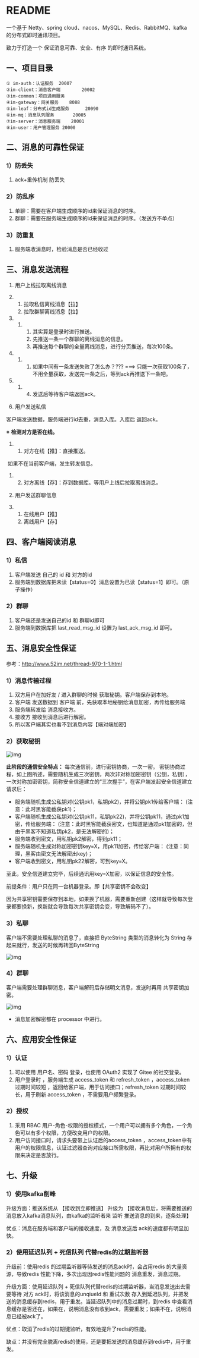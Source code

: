 # README

一个基于 Netty、spring cloud、nacos、MySQL、Redis、RabbitMQ、kafka 的分布式即时通讯项目。

致力于打造一个 保证消息可靠、安全、有序 的即时通讯系统。



## 一、项目目录

```
① im-auth：认证服务	20007
②im-client：消息客户端		20002
③im-common：项目通用服务	
④im-gateway：网关服务	8088
⑤im-leaf：分布式id生成服务		20090
⑥im-mq：消息队列服务		20005
⑦im-server：消息服务端	20001
⑧im-user：用户管理服务	20000
```



## 二、消息的可靠性保证

### 1）防丢失

1. ack+重传机制 防丢失

### 2）防乱序

1. 单聊：需要在客户端生成顺序的id来保证消息的时序。
2. 群聊：需要在服务端生成顺序的id来保证消息的时序。（发送方不单点）

### 3）防重复

1. 服务端收消息时，检验消息是否已经收过



## 三、消息发送流程

1. 用户上线拉取离线消息


1. 1. 拉取私信离线消息【拉】
   2. 拉取群聊离线消息【拉】 


1. 1. 1. 其实算是登录时进行推送。
      2. 先推送一条一个群聊的离线消息的信息。
      3. 再推送每个群聊的全量离线消息，进行分页推送，每次100条。


1. 1. 1. 如果中间有一条发送失败了怎么办？???        ===>  只能一次获取100条了，不用全量获取，发送完一条之后，等到ack再推送下一条吧。


1. 1. 4. 发送后等待客户端返回ack。



2. 用户发送私信

客户端发送数据，服务端进行id去重，消息入库。入库后 返回ack。

※ **检测对方是否在线。**

1. 1. 对方在线【推】：直接推送。

​             如果不在当前客户端，发生转发信息。

1. 2. 对方离线【存】：存到数据库。等用户上线后拉取离线消息。



3. 用户发送群聊信息


1. 1. 在线用户【推】
   2. 离线用户【存】



## 四、客户端阅读消息

### 1）私信

1. 客户端发送 自己的 id 和 对方的id
2. 服务端到数据库把未读【status=0】消息设置为已读【status=1】即可。（原子操作）

### 2）群聊

1. 客户端还是发送自己的id 和 群聊id即可
2. 服务端到数据库把 last_read_msg_id 设置为 last_ack_msg_id 即可。



## 五、消息安全性保证

参考：<http://www.52im.net/thread-970-1-1.html>

### 1）消息传输过程

1. 双方用户在加好友 / 进入群聊的时候 获取秘钥。客户端保存到本地。
2. 客户端 发送数据到 客户端 前，先获取本地秘钥给消息加密，再传给服务端
3. 服务端转发给 消息接收方。
4. 接收方 接收到消息后进行解密。
5. 所以客户端其实也看不到消息内容【端对端加密】



### 2）获取秘钥

![img](https://cdn.nlark.com/yuque/0/2024/png/38627688/1713757012821-40f3144c-1cbf-4b16-8953-1e95a61b94a6.png)

**此阶段的通信安全特点：**
每次通信前，进行密钥协商，一次一密。
密钥协商过程，如上图所述，需要随机生成三次密钥，两次非对称加密密钥（公钥，私钥），一次对称加密密钥，简称安全信道建立的“三次握手”，在客户端发起安全信道建立请求后：

- 服务端随机生成公私钥对(公钥pk1，私钥pk2)，并将公钥pk1传给客户端：
  (注意：此时黑客能截获pk1)；
- 客户端随机生成公私钥对(公钥pk11，私钥pk22)，并将公钥pk11，通过pk1加密，传给服务端：
  (注意：此时黑客能截获密文，也知道是通过pk1加密的，但由于黑客不知道私钥pk2，是无法解密的)；
- 服务端收到密文，用私钥pk2解密，得到pk11；
- 服务端随机生成对称加密密钥key=X，用pk11加密，传给客户端：
  (注意：同理，黑客由密文无法解密出key)；
- 客户端收到密文，用私钥pk22解密，可到key=X。

至此，安全信道建立完毕，后续通讯用key=X加密，以保证信息的安全性。

前提条件：用户只在同一台机器登录。即【共享密钥不会改变】

因为共享密钥需要保存到本地，如果换了机器，需要重新创建（这样就导致每次登录都要换新，换新就会导致每次共享密钥会变，导致解码不了）。

### 3）私聊

客户端不需要处理私聊的消息了，直接把 ByteString 类型的消息转化为 String 存起来就行，发送的时候再转回ByteString

![img](https://cdn.nlark.com/yuque/0/2024/png/38627688/1713794426301-0d732711-bc44-48ef-80af-e427d41ce364.png)

### 4）群聊

客户端需要处理群聊消息，客户端解码后存储明文消息，发送时再用 共享密钥加密。

![img](https://cdn.nlark.com/yuque/0/2024/png/38627688/1713794432088-9ffae844-32b3-4efa-a787-962a732bb20c.png)

- 消息加密解密都在 processor 中进行。



## 六、应用安全性保证

### 1）认证

1. 可以使用 用户名、密码 登录，也使用 OAuth2 实现了 Gitee 的社交登录。
2. 用户登录时 ，服务端生成 access_token 和 refresh_token ，access_token 过期时间较短 ，返回给客户端，用于访问接口；refresh_token 过期时间较长，用于刷新 access_token ，不需要用户频繁登录。

### 2）授权

1. 采用 RBAC 用户-角色-权限的授权模式，一个用户可以拥有多个角色，一个角色可以有多个权限，方便改变用户的权限。
2. 用户访问接口时，请求头要带上认证后的access_token ，access_token中有用户的权限信息，认证过滤器查询对应接口所需权限，再比对用户所拥有的权限来决定是否放行。



## 七、升级

### 1）使用kafka削峰

升级方面：推送系统从 【接收到立即推送】 升级为 【接收消息后，将需要推送的消息放入kafka消息队列，由kafka的监听者来 监听 推送消息的到来，逐条处理】

优点：消息在服务端和客户端的接收速度，及 消息发送后 ack的速度都有明显加快。

### 2）使用延迟队列 + 死信队列 代替redis的过期监听器

升级前：使用redis 的过期监听器等待发送的消息ack时，会占用redis 的大量资源，导致redis 性能下降，多次出现因redis性能问题的 消息重发，消息过期。

升级方面：使用延迟队列 + 死信队列代替redis的过期监听器，当消息发送出去需要等待 对方 ack时，将该消息的unqiueId 和 重试次数 存入到延迟队列，并把发送的消息缓存到redis，用于重发。当延迟队列中的消息过期时，到redis 中查看消息缓存是否还在，如果在，说明消息没有收到ack，需要重发；如果不在，说明消息已经被ack了。

优点：取消了redis的过期键监听，有效地提升了redis的性能。

缺点：并没有完全脱离redis的使用，还是要把发送的消息缓存到redis中，用于重发。